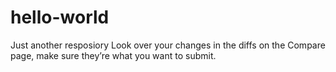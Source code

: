 # hello-world
Just another resposiory
Look over your changes in the diffs on the Compare page, make sure they’re what you want to submit.
